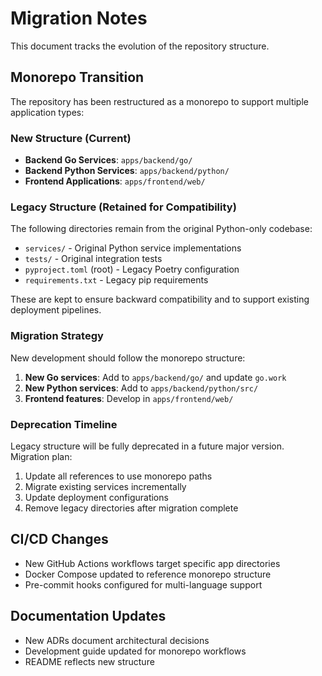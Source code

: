 # Migration Notes

This document tracks the evolution of the repository structure.

## Monorepo Transition

The repository has been restructured as a monorepo to support multiple application types:

### New Structure (Current)

- **Backend Go Services**: `apps/backend/go/`
- **Backend Python Services**: `apps/backend/python/`
- **Frontend Applications**: `apps/frontend/web/`

### Legacy Structure (Retained for Compatibility)

The following directories remain from the original Python-only codebase:

- `services/` - Original Python service implementations
- `tests/` - Original integration tests
- `pyproject.toml` (root) - Legacy Poetry configuration
- `requirements.txt` - Legacy pip requirements

These are kept to ensure backward compatibility and to support existing deployment pipelines.

### Migration Strategy

New development should follow the monorepo structure:

1. **New Go services**: Add to `apps/backend/go/` and update `go.work`
2. **New Python services**: Add to `apps/backend/python/src/`
3. **Frontend features**: Develop in `apps/frontend/web/`

### Deprecation Timeline

Legacy structure will be fully deprecated in a future major version. Migration plan:

1. Update all references to use monorepo paths
2. Migrate existing services incrementally
3. Update deployment configurations
4. Remove legacy directories after migration complete

## CI/CD Changes

- New GitHub Actions workflows target specific app directories
- Docker Compose updated to reference monorepo structure
- Pre-commit hooks configured for multi-language support

## Documentation Updates

- New ADRs document architectural decisions
- Development guide updated for monorepo workflows
- README reflects new structure
